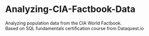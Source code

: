 # Analyzing-CIA-Factbook-Data
Analyzing population data from the CIA World Factbook. <br/>
Based on SQL fundamentals certification course from Dataquest.io
